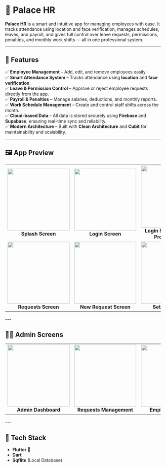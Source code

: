 # 🏨 Palace HR

**Palace HR** is a smart and intuitive app for managing employees with ease. It tracks attendance using location and face verification, manages schedules, leaves, and payroll, and gives full control over leave requests, permissions, penalties, and monthly work shifts — all in one professional system.

---

## 🚀 Features

✅ **Employee Management** – Add, edit, and remove employees easily.  
✅ **Smart Attendance System** – Tracks attendance using **location** and **face verification**.  
✅ **Leave & Permission Control** – Approve or reject employee requests directly from the app.  
✅ **Payroll & Penalties** – Manage salaries, deductions, and monthly reports.  
✅ **Work Schedule Management** – Create and control staff shifts across the month.  
✅ **Cloud-based Data** – All data is stored securely using **Firebase** and **Supabase**, ensuring real-time sync and reliability.  
✅ **Modern Architecture** – Built with **Clean Architecture** and **Cubit** for maintainability and scalability.

---

## 🖼️ App Preview

<table>
  <tr>
    <td align="center">
      <img src="https://github.com/user-attachments/assets/05c00f08-f7ee-41cf-9cea-55a8d4fa7749" width="200">
      <br>
      <b>Splash Screen</b>
    </td>
    <td align="center">
      <img src="https://github.com/user-attachments/assets/2c1cb59b-055b-4e47-93f0-900084b8bb7b" width="200">
      <br>
      <b>Login Screen</b>
    </td>
    <td align="center">
      <img src="https://github.com/user-attachments/assets/e3f6376a-08e0-4134-a65f-c606d716a455" width="200">
      <br>
      <b>Login Success – Selfie Prompt Screen</b>
    </td>
    <td align="center">
      <img src="https://github.com/user-attachments/assets/24dd3ad1-73b9-418e-912d-536ebd6b8655" width="200">
      <br>
      <b>Home Screen</b>
    </td>
    <td align="center">
      <img src= "https://github.com/user-attachments/assets/da6ee02f-f642-4a04-8567-dbacd3867c90" width="200">
      <br>
      <b>Penalties Screen</b>
    </td>
  </tr>
  <tr>
    <td align="center">
      <img src= "https://github.com/user-attachments/assets/85c1029e-e561-4d3a-a7a8-55c548c2ff19" width="200">
      <br>
      <b>Requests Screen</b>
    </td>
      <td align="center">
      <img src= "https://github.com/user-attachments/assets/89d1cdf1-1858-49c2-9f41-b379947a365d" width="200">
      <br>
      <b>New Request Screen</b>
    </td>
    </td>
      <td align="center">
      <img src= "https://github.com/user-attachments/assets/68a0db34-5c6e-40ba-8361-bad5dd8b83c9" width="200">
      <br>
      <b>Settings Screen</b>


  </tr>
</table>
---

## 👨‍💼 Admin Screens

<table>
  <tr>
    <td align="center">
      <img src="https://github.com/user-attachments/assets/9ef6c277-718a-46f8-975d-5fdb63c0966b" width="200">
      <br>
      <b>Admin Dashboard</b>
    </td>
    <td align="center">
      <img src="https://github.com/user-attachments/assets/318249ad-9fd1-44f5-81b1-6f3b995baab4" width="200">
      <br>
      <b>Requests Management</b>
    </td>
    <td align="center">
      <img src="https://github.com/user-attachments/assets/dd7bec54-93da-45bf-a1e0-4b635fbcfbd9" width="200">
      <br>
      <b>Employees Details</b>
    </td>
  
  </tr>
</table>
---

## 🧩 Tech Stack

- **Flutter** 💙  
- **Dart**  
- **Sqflite** (Local Database)  
